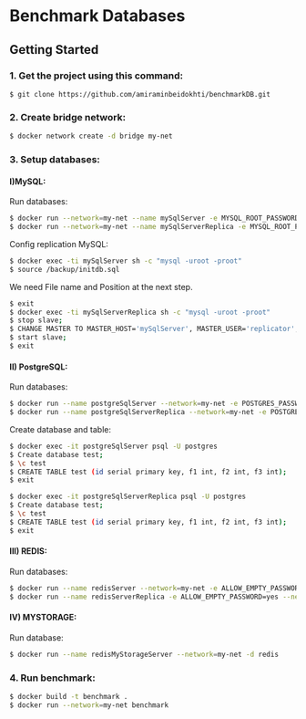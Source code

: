 # Benchmark Databases

## Getting Started

### 1. Get the project using this command:

```
$ git clone https://github.com/amiraminbeidokhti/benchmarkDB.git
```

### 2. Create bridge network:

```bash
$ docker network create -d bridge my-net
```

### 3. Setup databases:
#### I)MySQL:

Run databases:
```bash
$ docker run --network=my-net --name mySqlServer -e MYSQL_ROOT_PASSWORD=root -e MYSQL_DATABASE=test -dit -v $(pwd)/mySQL/server1/conf.d:/etc/mysql/conf.d/ -v $(pwd)/mySQL/server1/backup:/backup -h mysql1 mysql:5.7.31 
$ docker run --network=my-net --name mySqlServerReplica -e MYSQL_ROOT_PASSWORD=root -e MYSQL_DATABASE=test -dit -v $(pwd)/mySQL/server2/conf.d:/etc/mysql/conf.d/ -v $(pwd)/mySQL/server2/backup:/backup -h mysql2 mysql:5.7.31
```
Config replication MySQL:
```bash
$ docker exec -ti mySqlServer sh -c "mysql -uroot -proot"
$ source /backup/initdb.sql
```
We need File name and Position at the next step.
```bash
$ exit
$ docker exec -ti mySqlServerReplica sh -c "mysql -uroot -proot"
$ stop slave;
$ CHANGE MASTER TO MASTER_HOST='mySqlServer', MASTER_USER='replicator', MASTER_PASSWORD='replicator', MASTER_LOG_FILE='mysql-bin.000003', MASTER_LOG_POS=154;
$ start slave;
$ exit
```

#### II) PostgreSQL:

Run databases:
```bash
$ docker run --name postgreSqlServer --network=my-net -e POSTGRES_PASSWORD=root -d postgres
$ docker run --name postgreSqlServerReplica --network=my-net -e POSTGRES_PASSWORD=root -d postgres
```
Create database and table:
```bash
$ docker exec -it postgreSqlServer psql -U postgres
$ Create database test;
$ \c test
$ CREATE TABLE test (id serial primary key, f1 int, f2 int, f3 int);
$ exit
```
```bash
$ docker exec -it postgreSqlServerReplica psql -U postgres
$ Create database test;
$ \c test
$ CREATE TABLE test (id serial primary key, f1 int, f2 int, f3 int);
$ exit
```

#### III) REDIS:

Run databases:
```bash
$ docker run --name redisServer --network=my-net -e ALLOW_EMPTY_PASSWORD=yes -e REDIS_REPLICATION_MODE=master -d bitnami/redis:latest
$ docker run --name redisServerReplica -e ALLOW_EMPTY_PASSWORD=yes --network=my-net -e REDIS_REPLICATION_MODE=slave  -d -e REDIS_MASTER_HOST=redisServer -e REDIS_MASTER_PORT_NUMBER=6379 bitnami/redis:latest
```

#### IV) MYSTORAGE:

Run database:
```bash
$ docker run --name redisMyStorageServer --network=my-net -d redis
```

### 4. Run benchmark:
```bash
$ docker build -t benchmark .
$ docker run --network=my-net benchmark
```